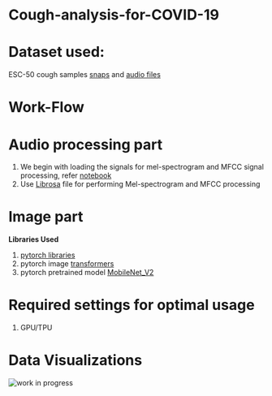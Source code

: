 # Cough-analysis-for-COVID-19
# Dataset used:

ESC-50 cough samples [snaps](https://www.kaggle.com/kartikay99k/cough-detection) and [audio files](https://www.kaggle.com/mmoreaux/environmental-sound-classification-50)

# Work-Flow
# Audio processing part
1. We begin with loading the signals for mel-spectrogram and MFCC signal processing, refer [notebook](signal_processing.ipynb)
2. Use [Librosa](https://librosa.org/librosa/) file for performing Mel-spectrogram and MFCC processing

# Image part

**Libraries Used**
1. [pytorch libraries](https://pytorch.org/)
2. pytorch image [transformers](https://pytorch.org/docs/stable/torchvision/transforms.html)
3. pytorch pretrained model [MobileNet_V2](https://pytorch.org/docs/stable/torchvision/models.html)

# Required settings for optimal usage
1. GPU/TPU

# Data Visualizations
![work in progress](https://image.shutterstock.com/z/stock-vector-caution-work-in-progress-image-1473524501.jpg)
